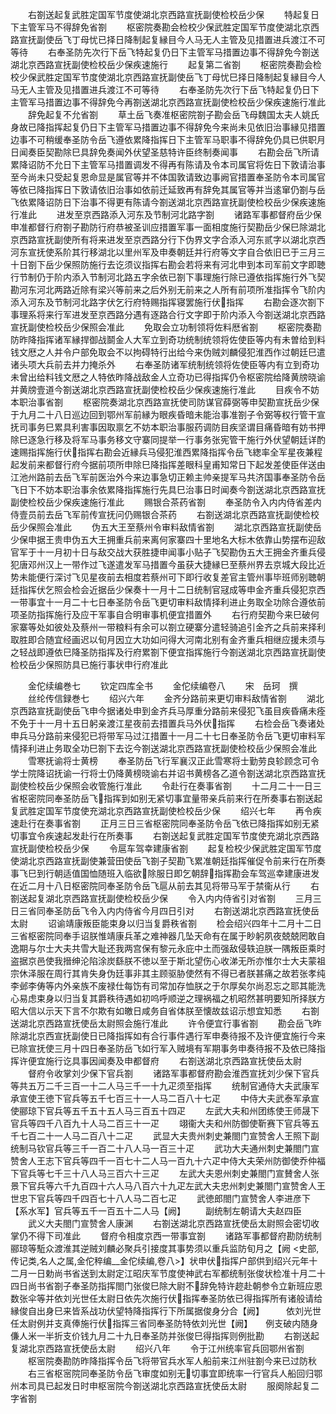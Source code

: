 <!-- { "loadSidebar": true } -->
　　右劄送起复武胜定国军节度使湖北京西路宣抚副使检校岳少保
　　特起复日下主管军马不得辞免省劄
　　枢密院奏勘会检校少保武胜定国军节度使湖北京西路宣抚副使岳飞丁母忧已择日降制起复縁目今人马无人主管及见措置进兵渡江不可等待
　　右奉圣防先次行下岳飞特起复仍日下主管军马措置边事不得辞免今劄送湖北京西路宣抚副使检校岳少保疾速施行
　　起复第二省劄
　　枢密院奏勘会检校少保武胜定国军节度使湖北京西路宣抚副使岳飞丁母忧巳择日降制起复縁目今人马无人主管及见措置进兵渡江不可等待
　　右奉圣防先次行下岳飞特起复仍日下主管军马措置边事不得辞免今再劄送湖北京西路宣抚副使检校岳少保疾速施行准此
　　辞免起复不允省劄
　　草土岳飞奏准枢密院劄子勘会岳飞母魏国太夫人姚氏身故已降指挥起复仍日下主管军马措置边事不得辞免今来尚未见依旧治事縁见措置边事不可稍缓奉圣防令岳飞遵依累降指挥日下主管军马职事不得辞免仍具已供职月日闻奏臣契勘除巳具辞免奏闻外伏望圣慈特许臣终制奏闻事
　　右勘会岳飞所请累降诏防不允日下主管军马措置调发不得再有陈请及令本司属官将佐日下敦请治事至今尚未只受起复恩命显是属官等并不体国敦请致边事阙官措置奉圣防令本司属官等依已降指挥日下敦请依旧治事如依前迁延致再有辞免其属官等并当逺窜仍劄与岳飞依累降诏防日下治事不得更有陈请今劄送湖北京西路宣抚副使检校岳少保疾速施行准此
　　进发至京西路添入河东及节制河北路字劄
　　诸路军事都督府岳少保申准都督行府劄子勘防行府恭被圣训应措置军事一面相度施行契勘岳少保巳除湖北京西路宣抚副使所有将来进发至京西路分行下伪界文字合添入河东贰字以湖北京西河东宣抚使系阶其行移湖北以里州军及申奏朝廷并行府等文字自合依旧已于三月三十日劄下岳少保照防施行去讫须议指挥右勘会若将来有河北申到本司军前文字即聴行节制仍于阶内添入节制河北路五字余依已劄下事理施行除已遵依指挥施行外飞契勘河东河北两路近除有梁兴等前来之后外别无前来之人所有前项所准指挥令飞阶内添入河东及节制河北路字伏乞行府特赐指挥寝罢施行伏指挥
　　右勘会逐次劄下事理系将来行军进发至京西路分遇有逐路合行文字即于阶内添入今劄送湖北京西路宣抚副使检校岳少保照会准此
　　免取会立功制领将佐料厯省劄
　　枢密院奏勘防昨降指挥诸军縁捍御战鬬金人大军立到奇功统制统领将佐使臣等内有未曽给到料钱文厯之人并令户部免取会不以拘碍特行出给今来伪贼刘麟侵犯淮西作过朝廷巳遣诸头项大兵前去并力掩杀外
　　右奉圣防诸军统制统领将佐使臣等内有立到奇功未曾出给料钱文厯之人特依昨降战敌金人立奇功已得指挥仍令枢密院给降黄牓晓谕并黄牓壹道今劄送湖北京西路宣抚副使检校岳少保疾速施行准此
　　目疾令不妨本职治事省劄
　　枢密院奏湖北京西路宣抚使司防谋官薛弼等申契勘宣抚岳少保于九月二十八日巡边回到鄂州军前縁为眼疾昏暗未能治事准劄子令弼等权行管干宣抚司事务巳累具利害事因取禀乞不妨本职治事服药调防目疾坚谓目痛昏暗有妨书押除巳逐急行移及将军马事务移文守寨同提举一行事务张宪管干施行外伏望朝廷详酌速赐指挥施行伏指挥右勘会近縁兵马侵犯淮西累降指挥令岳飞緫率全军星夜兼程起发前来都督行府今据前项所申除巳降指挥差眼科皇甫知常日下起发差使臣伴送由江池州路前去岳飞军前医治外今来边事急切正赖主帅亲提军马共济国事奉圣防令岳飞日下不妨本职治事余依累降指挥施行先具巳治事日时闻奏今劄送湖北京西路宣抚副使检校岳少保疾速施行准此
　　赐银合茶药省劄
　　奉圣防令入内内侍省差内侍壹员前去岳飞军前传宣抚问仍赐银合茶药
　　右劄送湖北京西路宣抚副使检校岳少保照会准此
　　伪五大王至蔡州令审料敌情省劄
　　湖北京西路宣抚副使岳少保申据王贵申伪五大王拥重兵前来离何家寨四十里地名大标木依靠山势摆布迎敌官军于十一月初十日与敌交战大获胜捷申闻事小贴子飞契勘伪五大王拥金齐重兵侵犯唐邓州汉上一带作过飞遂遣发军马措置今虽获大捷縁巳至蔡州界去京城大段比近势未能便行深讨飞见星夜前去相度若蔡州可下即行收复差官主管州事毕班师别聴朝廷指挥伏乞照会检会近据岳少保奏十一月十二日统制官冦成等申金齐重兵侵犯京西一带事宜十一月二十七日奉圣防令岳飞更切审料敌情择利进止务取全功除合遵依前项圣防指挥施行及应干军事自合明审事机便宜措置外
　　右行府契勘今来巳破何家寨等处如彼处及蔡州一带粮料有余可以劄立硬寨分遣轻骑追引金齐之兵前来择利取胜即合随宜经画迟以旬月因立大功如问得大河南北别有金齐重兵相继应援未须与之轻战即遵依巳降圣防指挥及行府累劄下便宜指挥施行今劄送湖北京西路宣抚副使检校岳少保照防具已施行事状申行府准此










　　金佗续编巻七
　　钦定四库全书
　　金佗续编卷八
　　宋　岳珂　撰
　　丝纶传信録巻七
　　绍兴六年
　　金齐分路前来更切审料敌情省劄
　　湖北京西路宣抚副使岳飞申今据诸处申到金齐兵马厚重分路前来侵犯飞虽目疾昏痛未痊不免于十一月十五日躬亲渡江星夜前去措置兵马外伏指挥
　　右检会岳飞奏诸处申兵马分路前来侵犯已将带军马过江措置十一月二十七日奉圣防令岳飞更切审料军情择利进止务取全功巳劄下去讫今劄送湖北京西路宣抚副使检校岳少保照会准此
　　雪寒抚谕将士黄榜
　　奉圣防岳飞行军襄汉正此雪寒将士勤劳良轸顾念可令学士院降诏抚谕一行将士仍降黄榜晓谕右并诏书黄榜各乙道令劄送湖北京西路宣抚副使检校岳少保照会收管施行准此
　　令赴行在奏事省劄
　　十二月二十一日三省枢密院同奉圣防岳飞指挥到如别无紧切事宜量带亲兵前来行在所奏事右劄送起复武胜定国军节度使充湖北京西路宣抚副使检校岳少保
　　绍兴七年
　　再令疾速赴行在奏事省劄
　　正月三日三省枢密院同奉圣防令岳飞依已降指挥如别无紧切事宜令疾速起发赴行在所奏事
　　右劄送起复武胜定国军节度使充湖北京西路宣抚副使检校岳少保
　　令扈车驾幸建康省劄
　　起复检校少保武胜定国军节度使湖北京西路宣抚副使兼营田使岳飞劄子契勘飞累准朝廷指挥催促令前来行在所奏事飞巳到行朝适值国恤随班入临欲除服日即乞朝辞指挥勘会车驾巡幸建康进发在近二月十八日枢密院同奉圣防令岳飞扈从前去其见将带马军于禁衞从行
　　右劄送起复湖北京西路宣抚副使检校岳少保
　　令入内内侍省引对省劄
　　三月三日三省同奉圣防岳飞令入内内侍省今月四日引对
　　右劄送湖北京西路宣抚使岳太尉
　　诏谕靖康叛臣能束身以归当复爵秩省劄
　　检会绍兴四年十二月十二日三省枢密院同奉手诏朕惟靖康兵革之难神器几坠天命有在属于眇躬夙夜兢兢罔敢自逸期与尔士大夫共雪大耻还我两宫保有黎元永庇中土而强敌侵轶迫朕一隅叛臣乘时盗据京邑使我搢绅沦陷涂炭繇朕不徳以至于斯北望伤心收涕无所亦惟尔士大夫蒙祖宗休泽服在周行其肯失身伪廷事非其主顾驱胁使然有不得已者朕甚痛之故若张孝纯李邺李俦等内外亲族不废禄仕每饬有司常加存恤朕之于尔厚矣尔尚忍忘之耶其能洗心易虑束身以归当复其爵秩待遇如初呜呼顺逆之理祸福之机昭然甚明要知所择朕方昭大信以示天下言不尔欺有如皦日咸务自省体朕至懐故兹诏示想宜知悉
　　右劄送湖北京西路宣抚使岳太尉照会施行准此
　　许令便宜行事省劄
　　勘会岳飞昨除湖北京西宣抚副使日已降指挥如有合行事件遇行军申奏待报不及许便宜施行今来已除宣抚使三月十四日奉圣防岳飞如行军入贼境有军期事务申奏待报不及依已降指挥许便宜施行讫具事因闻奏及申都督府
　　右劄送湖北京西路宣抚使岳太尉
　　督府令收掌刘少保下官兵劄
　　诸路军事都督府勘会淮西宣抚刘少保下官兵等共五万二千三百一十二人马三千一十九疋须至指挥
　　统制官通侍大夫武康军承宣使王徳下官兵等五千七百三十一人马二百八十七疋
　　中侍大夫武泰军承宣使郦琼下官兵等五千五十五人马三百五十四疋
　　左武大夫和州团练使王师晟下官兵等四千八百九十人马二百三十一疋
　　翊衞大夫和州防御使靳赛下官兵等五千七百二十一人马二百八十二疋
　　武显大夫贵州刺史兼閤门宣赞舍人王照下副统制马钦官兵等三千一百二十八人马一百三十疋
　　武功大夫通州刺史兼閤门宣赞舍人王志下官兵等四千一百七十二人马一百九十六疋中侍大夫荣州防御使乔仲福下官兵等七千三十八人马三百六十三疋
　　左武大夫恩州刺史兼閤门宣賛舍人张景下官兵等六千九百四十六人马八百六十九疋左武大夫忠州刺史兼閤门宣赞舍人王世忠下官兵等四千四百七十八人马二百七疋
　　武徳郎閤门宣赞舍人李进彦下【系水军】官兵等五千一百五十二人马【阙】
　　副统制左朝请大夫赵四臣
　　武义大夫閤门宣赞舍人康渊
　　右劄送湖北京西路宣抚使岳太尉照会密切收掌仍不得下司准此
　　督府令相度京西一带事宜劄
　　诸路军事都督府勘防统制郦琼等駈众渡淮其逆贼刘麟必聚兵引接度其事势须以重兵监防旬月之【阙
<史部,传记类,名人之属,金佗稡编__金佗续编,卷八>】状申伏指挥户部供到绍兴元年十二月一日勅尚书省送到太尉定江昭庆军节度使神武右军都统制张俊状检准十月二十四日尚书省劄子奉圣防指挥閤门张俊巳除大尉不辞免特许趂赴朝参令立新班应恩数张伞等并依刘光世任太尉日依先次施行伏指挥奉圣防依已得指挥所有诸般请给縁俊自出身巳来皆系战功伏望特降指挥行下所属据俊身分合【阙】　　　依刘光世任太尉例并支真俸施行伏指挥三省同奉圣防特依刘光世【阙】　　例支破内随身傔人米一半折支价钱九月二十九日奉圣防并张俊巳得指挥则例批勘
　　右劄送起复湖北京西路宣抚使岳太尉
　　绍兴八年
　　令于江州统率官兵回鄂州省劄
　　枢宻院奏勘防昨降指挥令岳飞将带官兵水军人船前来江州驻劄今来已过防秋
　　右三省枢宻院同奉圣防令岳飞审度如别无切事宜即统率一行官兵人船回归鄂州本司具已起发日时申枢宻院今劄送湖北京西路宣抚使岳太尉
　　服阕除起复二字省劄
